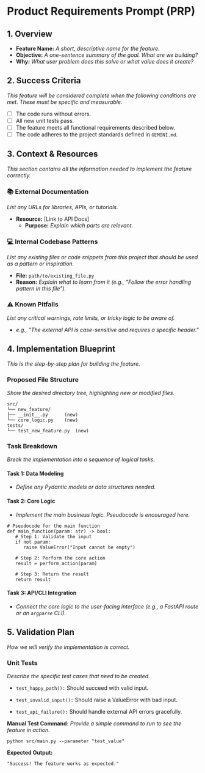 # Product Requirements Prompt (PRP)

## 1. Overview

- **Feature Name:** _A short, descriptive name for the feature._
- **Objective:** _A one-sentence summary of the goal. What are we building?_
- **Why:** _What user problem does this solve or what value does it create?_

## 2. Success Criteria

_This feature will be considered complete when the following conditions are met. These must be specific and measurable._

- [ ] The code runs without errors.
- [ ] All new unit tests pass.
- [ ] The feature meets all functional requirements described below.
- [ ] The code adheres to the project standards defined in `GEMINI.md`.

## 3. Context & Resources

_This section contains all the information needed to implement the feature correctly._

### 📚 External Documentation

_List any URLs for libraries, APIs, or tutorials._

- **Resource:** [Link to API Docs]
  - **Purpose:** _Explain which parts are relevant._

### 💻 Internal Codebase Patterns

_List any existing files or code snippets from this project that should be used as a pattern or inspiration._

- **File:** `path/to/existing_file.py`
- **Reason:** _Explain what to learn from it (e.g., "Follow the error handling pattern in this file")._

### ⚠️ Known Pitfalls

_List any critical warnings, rate limits, or tricky logic to be aware of._

- _e.g., "The external API is case-sensitive and requires a specific header."_

## 4. Implementation Blueprint

_This is the step-by-step plan for building the feature._

### Proposed File Structure

_Show the desired directory tree, highlighting new or modified files._

```
src/
└── new_feature/
├── __init__.py      (new)
└── core_logic.py    (new)
tests/
└── test_new_feature.py  (new)
```

### Task Breakdown

_Break the implementation into a sequence of logical tasks._

#### **Task 1: Data Modeling**

- _Define any Pydantic models or data structures needed._

#### **Task 2: Core Logic**

- _Implement the main business logic. Pseudocode is encouraged here._

```
# Pseudocode for the main function
def main_function(param: str) -> bool:
   # Step 1: Validate the input
   if not param:
      raise ValueError("Input cannot be empty")

   # Step 2: Perform the core action
   result = perform_action(param)

   # Step 3: Return the result
   return result
```

#### **Task 3: API/CLI Integration**

- _Connect the core logic to the user-facing interface (e.g., a FastAPI route or an `argparse` CLI)._

## 5. Validation Plan

_How we will verify the implementation is correct._

### Unit Tests

_Describe the specific test cases that need to be created._

- `test_happy_path():` Should succeed with valid input.

- `test_invalid_input():` Should raise a ValueError with bad input.

- `test_api_failure():` Should handle external API errors gracefully.

**Manual Test Command:**
_Provide a simple command to run to see the feature in action._

```
python src/main.py --parameter "test_value"
```

**Expected Output:**

```
"Success! The feature works as expected."
```
